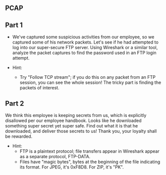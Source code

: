 ## PCAP

## Part 1
- We've captured some suspicious activities from our employee, so we captured some of his network packets. Let's see if he
had attempted to log into our super-secure FTP server. Using Wireshark or a similar tool, analyze the packet captures to
find the password used in an FTP login attempt.

- Hint:
  - Try "Follow TCP stream"; if you do this on any packet from an FTP session, you can see the whole session! The tricky
    part is finding the packets of interest.

## Part 2
We think this employee is keeping secrets from us, which is explicitly disallowed per our employee handbook. Looks like he
downloaded something super secret yet super safe. Find out what it is that he downloaded, and deliver those secrets to us!
Thank you, your loyalty shall be rewarded.

- Hint:
  - FTP is a plaintext protocol; file transfers appear in Wireshark appear as a separate protocol, FTP-DATA.
  - Files have "magic bytes", bytes at the beginning of the file indicating its format. For JPEG, it's 0xF8D8. For ZIP, it's "PK".